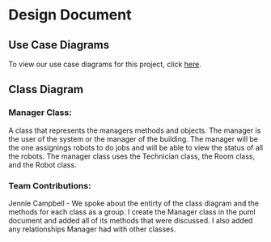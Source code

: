 # Design Document

## Use Case Diagrams

To view our use case diagrams for this project, click [here](usecases/USECASES.md).

## Class Diagram

### Manager Class:
A class that represents the managers methods and objects. The manager is the user of the system or the manager of the building. The manager will be the one assignings robots to do jobs and will be able to view the status of all the robots. The manager class uses the Technician class, the Room class, and the Robot class.

### Team Contributions: 
Jennie Campbell - We spoke about the entirty of the class diagram and the methods for each class as a group. I create the Manager class in the puml document and added all of its methods that were discussed. I also added any relationships Manager had with other classes.
